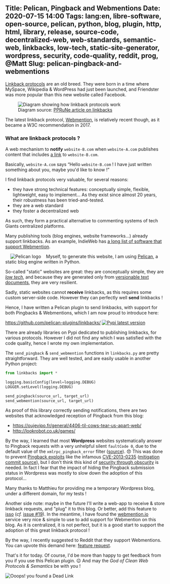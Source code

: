 Title: Pelican, Pingback and Webmentions
Date: 2020-07-15 14:00
Tags: lang:en, libre-software, open-source, pelican, python, blog, plugin, http, html, library, release, source-code, decentralized-web, web-standards, semantic-web, linkbacks, low-tech, static-site-generator, wordpress, security, code-quality, reddit, prog, @Matt
Slug: pelican-pingback-and-webmentions
---
<!-- Partagé sur :
- [x] IRC indieweb.org
- [x] https://www.reddit.com/r/Python/comments/i19o2k/pelican_pingback_and_webmentions/
- [x] https://pycoders.com/submissions
-->

[Linkback protocols](https://en.wikipedia.org/wiki/Linkback) are an old breed.
They were born in a time where MySpace, Wikipedia & WordPress had just been launched,
and Friendster was more popular than this new website called Facebook.

<figure>
  <img alt="Diagram showing how linkback protocols work" src="images/2020/07/linkback.gif">
  <figcaption>Diagram source: <a href="https://www.pprune.org/misc.php?do=linkbacks">PPRuNe article on linkbacks</a></figcaption>
</figure>

The latest linkback protocol, [Webmention](https://indieweb.org/Webmention), is relatively recent though,
as it became a W3C recommendation in 2017.

### What are linkback protocols ?

A web mechanism to **notify** `website-B.com`
when `website-A.com` publishes content that includes [a link](https://en.wikipedia.org/wiki/Hyperlink) to `website-B.com`.

Basically, `website-A.com` says “Hello `website-B.com` ! I have just written something about you, maybe you'd like to know !”

I find linkback protocols very valuable, for several reasons:

- they have strong technical features: conceptually simple, flexible, lightweight, easy to implement...
As they exist since almost 20 years, their robustness has been tried-and-tested.
- they are a web standard
- they foster a decentralized web

As such, they form a practical alternative to commenting systems of tech Giants centralized platforms.

Many publishing tools (blog engines, website frameworks...) already support linkbacks.
As an example, IndieWeb has [a long list of software that support Webmention](https://indieweb.org/Webmention#Publishing_Software).

<img class="pelican-logo" alt="Pelican logo" src="images/open-source/pelican-logo.png">

Myself, to generate this website, I am using [Pelican](https://getpelican.com),
a static blog engine written in Python.

So-called "static" websites are great: they are conceptually simple,
they are [_low tech_](https://homebrewserver.club/low-tech-website-howto.html#software),
and because they are generated only from [versionable text documents](https://en.wikipedia.org/wiki/Version_control), they are very resilient.

Sadly, static websites cannot **receive** linkbacks, as this requires some custom server-side code.
However they can perfectly well **send** linkbacks !

Hence, I have written a Pelican plugin to send linkbacks,
with support for both Pingbacks & Webmentions,
which I am now proud to introduce here:

<https://github.com/pelican-plugins/linkbacks/> [![Pypi latest version](https://img.shields.io/pypi/v/pelican-plugin-linkbacks.svg)](https://pypi.python.org/pypi/pelican-plugin-linkbacks)

There are already libraries on Pypi dedicated to publishing linkbacks, for various protocols.
However I did not find any which I was satisfied with the code quality, hence I wrote my own implementation.

The `send_pingback` & `send_webmention` functions in `linkbacks.py` are pretty straightforward.
They are well tested, and are easily usable in another Python project:

```python
from linkbacks import *

logging.basicConfig(level=logging.DEBUG)
LOGGER.setLevel(logging.DEBUG)

send_pingback(source_url, target_url)
send_webmention(source_url, target_url)
```

As proof of this library correctly sending notifications, there are two websites that acknowledged reception of Pingback from this blog:

- <https://oujevipo.fr/general/4406-til-cows-tear-us-apart-web/>
- <http://lookrobot.co.uk/games/>

By the way, I learned that most **Wordpress** websites systematically answer to Pingback requests with a very unhelpful silent `faultCode 0`, due to the default value of the `xmlrpc_pingback_error` filter ([source](https://github.com/WordPress/WordPress/blob/5.4.2/wp-includes/comment.php#L3016)). 😞
This was done to prevent [Pingback exploits](https://en.wikipedia.org/wiki/Pingback#Exploits) like the infamous [CVE-2013-0235](https://nvd.nist.gov/vuln/detail/CVE-2013-0235) ([mitigation commit source](https://github.com/WordPress/WordPress/commit/82e9c40)),
but I don't think this kind of [security through obscurity](https://en.wikipedia.org/wiki/Security_through_obscurity) is needed.
In fact I fear that the impact of hiding the Pingback submission status in Wordpress was mostly to slow down the adoption of this protocol...

Many thanks to Matthieu for providing me a temporary Wordpress blog, under a different domain, for my tests !

Another side note: maybe in the future I'll write a web-app to receive & store linkback requests,
and "plug" it to this blog. Or better, add this feature to [isso](https://posativ.org/isso/) (_cf._ [issue #19](https://github.com/posativ/isso/issues/19)).
In the meantime, I have found the [webmention.io](https://webmention.io) service very nice & simple to use to add support for Webmention on this blog.
As it is centralized, it is not perfect, but it is a good start to support the adoption of this great linkback protocol !

By the way, I recently suggested to Reddit that they support Webmentions.
You can upvote this demand here: [feature request](https://www.reddit.com/r/ideasfortheadmins/comments/i1apb8/feature_request_support_webmentions/).

That's it for today.
Of course, I'd be more than happy to get feedback from you if you use this Pelican plugin. 😉
And may the _God of Clean Web Protocols & Semantics_ be with you !

![Ooops! you found a Dead Link](https://chezsoi.org/lucas/wwcb/photos/404-Dead_Link.jpg)


<style>
.uk-article-content > p:nth-child(16) { /* Link to GitHub repo */
  display: block;
  text-align: center;
  border: 1px solid black;
  border-radius: 10rem;
  padding: 1rem;
  margin: 2rem 10vw;
}
.pelican-logo { float: left; max-height: 6rem; margin: 0 1rem; }
</style>
